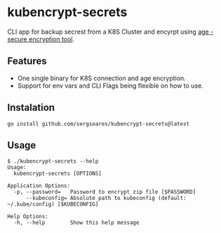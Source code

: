 # kubencrypt-secrets

CLI app for backup secrest from a K8S Cluster and encyrpt using [age - secure encryption tool](https://github.com/FiloSottile/age).

## Features

- One single binary for K8S connection and age encryption.
- Support for env vars and CLI Flags being flexible on how to use.

## Instalation

```
go install github.com/sergsoares/kubencrypt-secrets@latest
```

## Usage

```
$ ./kubencrypt-secrets --help
Usage:
  kubencrypt-secrets [OPTIONS]

Application Options:
  -p, --password=   Password to encrypt zip file [$PASSWORD]
      --kubeconfig= Absolute path to kubeconfig (default: ~/.kube/config) [$KUBECONFIG]

Help Options:
  -h, --help        Show this help message
```